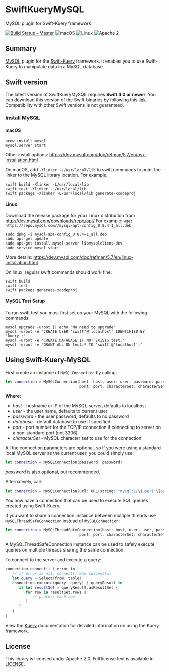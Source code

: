 # SwiftKueryMySQL
MySQL plugin for Swift-Kuery framework

[![Build Status - Master](https://travis-ci.org/IBM-Swift/SwiftKueryMySQL.svg?branch=master)](https://travis-ci.org/IBM-Swift/SwiftKueryMySQL)
![macOS](https://img.shields.io/badge/os-Mac%20OS%20X-green.svg?style=flat)
![Linux](https://img.shields.io/badge/os-linux-green.svg?style=flat)
![Apache 2](https://img.shields.io/badge/license-Apache2-blue.svg?style=flat)

## Summary
[MySQL](https://dev.mysql.com/) plugin for the [Swift-Kuery](https://github.com/IBM-Swift/Swift-Kuery) framework. It enables you to use Swift-Kuery to manipulate data in a MySQL database.

## Swift version
The latest version of SwiftKueryMySQL requires **Swift 4.0 or newer**. You can download this version of the Swift binaries by following this [link](https://swift.org/download/). Compatibility with other Swift versions is not guaranteed.

### Install MySQL

#### macOS
```
brew install mysql
mysql.server start
```
Other install options: https://dev.mysql.com/doc/refman/5.7/en/osx-installation.html

On macOS, add `-Xlinker -L/usr/local/lib` to swift commands to point the linker to the MySQL library location.
For example,
```
swift build -Xlinker -L/usr/local/lib
swift test -Xlinker -L/usr/local/lib
swift package -Xlinker -L/usr/local/lib generate-xcodeproj
```

#### Linux
Download the release package for your Linux distribution from http://dev.mysql.com/downloads/repo/apt/
For example: `wget https://repo.mysql.com//mysql-apt-config_0.8.4-1_all.deb`
```
sudo dpkg -i mysql-apt-config_0.8.4-1_all.deb
sudo apt-get update
sudo apt-get install mysql-server libmysqlclient-dev
sudo service mysql start
```
More details: https://dev.mysql.com/doc/refman/5.7/en/linux-installation.html

On linux, regular swift commands should work fine:
```
swift build
swift test
swift package generate-xcodeproj
```

#### MySQL Test Setup

To run swift test you must first set up your MySQL with the following commands:
```
mysql_upgrade -uroot || echo "No need to upgrade"
mysql -uroot -e "CREATE USER 'swift'@'localhost' IDENTIFIED BY 'kuery';"
mysql -uroot -e "CREATE DATABASE IF NOT EXISTS test;"
mysql -uroot -e "GRANT ALL ON test.* TO 'swift'@'localhost';"
```

## Using Swift-Kuery-MySQL

First create an instance of `MySQLConnection` by calling:

```swift
let connection = MySQLConnection(host: host, user: user, password: password, database: database, 
                                 port: port, characterSet: characterSet)
```
**Where:**
- *host* - hostname or IP of the MySQL server, defaults to localhost 
- *user* - the user name, defaults to current user
- *password* - the user password, defaults to no password
- *database* - default database to use if specified
- *port* - port number for the TCP/IP connection if connecting to server on a non-standard port (not 3306)
- *characterSet* - MySQL character set to use for the connection

All the connection parameters are optional, so if you were using a standard local MySQL server as the current user, you could simply use:
```swift
let connection = MySQLConnection(password: password)
```
*password* is also optional, but recommended.

Alternatively, call:
```swift
let connection = MySQLConnection(url: URL(string: "mysql://\(user):\(password)@\(host):\(port)/\(database)")!))
```
You now have a connection that can be used to execute SQL queries created using Swift-Kuery.


If you want to share a connection instance between multiple threads use `MySQLThreadSafeConnection` instead of `MySQLConnection`:
```swift
let connection = MySQLThreadSafeConnection(host: host, user: user, password: password, database: database, 
                                 port: port, characterSet: characterSet)
```
A MySQLThreadSafeConnection instance can be used to safely execute queries on multiple threads sharing the same connection.


To connect to the server and execute a query:
```swift
connection.connect() { error in
   // if error is nil, connect() was successful
   let query = Select(from: table)
   connection.execute(query: query) { queryResult in
      if let resultSet = queryResult.asResultSet {
         for row in resultSet.rows {
            // process each row
         }
      }
   }
}
```

View the [Kuery](https://github.com/IBM-Swift/Swift-Kuery) documentation for detailed information on using the Kuery framework.

## License
This library is licensed under Apache 2.0. Full license text is available in [LICENSE](LICENSE.txt).
